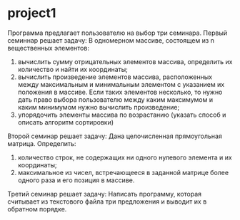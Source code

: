 # project1
Программа предлагает пользователю на выбор три семинара.
Первый семиннар решает задачу:
В одномерном массиве, состоящем из n вещественных элементов: 
1) вычислить сумму отрицательных элементов массива, определить их количество и найти их координаты; 
2) вычислить произведение элементов массива, расположенных между максимальным и минимальным элементом с указанием их положения в массиве. Если таких элементов несколько, то нужно дать право выбора пользователю между каким максимумом и каким минимумом нужно вычислить произведение;
3) упорядочить элементы массива по возрастанию (указать способ и описать алгоритм сортировки)

Второй семинар решает задачу:
Дана целочисленная прямоугольная матрица. Определить:
1) количество строк, не содержащих ни одного нулевого элемента и их координаты;
2) максимальное из чисел, встречающееся в заданной матрице более одного раза и его позиция в массиве.

Третий семинар решает задачу:
Написать программу, которая считывает из текстового файла три предложения и выводит их в обратном порядке.
